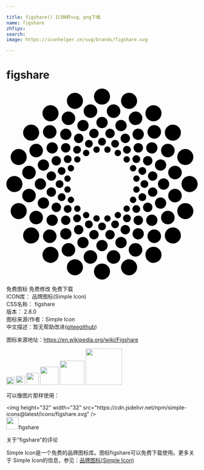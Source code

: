 ```yaml
---

title: figshare() ICON转svg、png下载
name: figshare
zhTips: 
search: 
image: https://iconhelper.cn/svg/brands/figshare.svg

---
```


# figshare  <small style="font-size: 60%;font-weight: 100"></small>

<div id="svg" class="svg-wrap">
<svg role="img" xmlns="http://www.w3.org/2000/svg" viewBox="0 0 24 24"><title>figshare icon</title><path d="M12 0a1.0073 1.0073 0 00-1.0078 1.0078c0 .5566.4506 1.0098 1.0078 1.0098.5578 0 1.0078-.4532 1.0078-1.0098C13.0078.451 12.5578 0 12 0zM8.6895.541A1.0069 1.0069 0 008.291.588c-.528.1706-.8194.7408-.6465 1.2695.1719.5304.7419.8213 1.2696.6485.5302-.1724.8208-.7423.6484-1.2715-.128-.3986-.481-.6607-.873-.6934zm6.621 0c-.3917.0331-.7451.2948-.873.6934-.1724.5292.118 1.0991.6484 1.2715.5297.1728 1.0984-.1181 1.2715-.6485.171-.5287-.1205-1.0966-.6504-1.2695a.9976.9976 0 00-.3965-.0469zM10.588 1.9902A.8517.8517 0 0010.416 2c-.4648.0743-.7815.508-.707.9727a.85.85 0 00.9746.707c.4638-.073.7794-.5099.707-.9727a.8537.8537 0 00-.8027-.7168zm2.8242 0a.8498.8498 0 00-.8008.7168c-.0745.464.242.8998.7051.9727.4635.0734.8998-.2415.9746-.705.0717-.466-.2428-.9004-.707-.9747a.8536.8536 0 00-.1719-.0098zm-7.9082.1094a1.0023 1.0023 0 00-.5566.1914c-.4495.327-.5522.9586-.2246 1.4102.3278.4502.96.5508 1.4101.2226.4506-.326.5508-.959.2227-1.4101-.2047-.2816-.5278-.4251-.8516-.414zm12.9922 0c-.3237-.011-.6472.1325-.8516.414-.3284.4508-.2278 1.0832.2227 1.4102.4505.327 1.0817.2281 1.4101-.2226.327-.4516.2273-1.0831-.2226-1.4102a1.0095 1.0095 0 00-.5586-.1914zm-10.7676.7871a.8428.8428 0 00-.3242.0918c-.4186.2126-.5855.7256-.3711 1.1445a.8463.8463 0 001.1426.3711c.4167-.213.5856-.725.373-1.1445a.8538.8538 0 00-.8203-.4629zm8.543 0a.8538.8538 0 00-.8203.463.8513.8513 0 00.373 1.1444c.4194.2145.9317.0487 1.1426-.371.2137-.419.0495-.932-.3691-1.1446a.8521.8521 0 00-.3262-.0918zM12 3.5625a.7086.7086 0 00-.709.709c0 .3927.3168.709.709.709a.7081.7081 0 00.709-.709.7088.7088 0 00-.709-.709zm-2.3281.3809a.7062.7062 0 00-.2793.0332c-.3724.1203-.5755.5197-.4551.8925a.7088.7088 0 00.8926.4551c.3711-.121.5781-.5208.457-.8926a.7123.7123 0 00-.6152-.4882zm4.6562 0c-.2754.0236-.5246.209-.6152.4882-.1209.3718.0847.7717.457.8926.3726.1207.7724-.0833.8926-.455a.7081.7081 0 00-.455-.8926.7053.7053 0 00-.2794-.0332zm-11.1836.5878a1.0132 1.0132 0 00-.8535.416c-.3265.4494-.2245 1.0812.2246 1.4083.4506.3279 1.0804.228 1.4063-.2227.3292-.4505.2311-1.082-.2207-1.4101a.9945.9945 0 00-.5567-.1914zm17.713 0a1.0028 1.0028 0 00-.5587.1915c-.4513.3281-.5491.9596-.2226 1.4101.327.4508.9577.5494 1.4082.2227.4516-.3282.552-.96.2226-1.4102-.2039-.281-.526-.4248-.8496-.414zm-15.4141.0586a.8494.8494 0 00-.6016.25c-.3328.3324-.334.8725-.002 1.2051a.8547.8547 0 001.2051 0c.3306-.3326.332-.873 0-1.205a.847.847 0 00-.6015-.25zm13.1152 0a.8523.8523 0 00-.6035.25c-.3321.3318-.3321.8725 0 1.2051.3332.3315.8724.3321 1.205 0 .3335-.332.3335-.8724 0-1.205a.8474.8474 0 00-.6015-.25zm-11.125.4493a.709.709 0 00-.3926.1347c-.3156.231-.3868.6735-.1562.9903.2304.3178.6733.3855.9902.1562a.7065.7065 0 00.1563-.9883.7073.7073 0 00-.5977-.293zm9.1328 0a.7074.7074 0 00-.5977.293c-.2297.3172-.16.7595.1563.9882a.707.707 0 00.9902-.1562.7081.7081 0 00-.5488-1.125zm-5.5469.0097a.5897.5897 0 00-.1191.0078c-.3213.0512-.5435.3521-.4922.6739.051.322.3557.5427.6777.4922.3222-.0509.5407-.3532.4903-.6758a.5906.5906 0 00-.5567-.498zm1.961 0a.5882.5882 0 00-.5547.498c-.0515.3215.1675.625.4883.6759.3221.051.6259-.1702.6757-.4922.0524-.3229-.168-.6233-.4902-.6739a.5904.5904 0 00-.1191-.0078zm-3.9453.623a.6048.6048 0 00-.2286.0645.5902.5902 0 00-.2578.793.592.592 0 00.795.2598c.2898-.1497.4077-.5062.2597-.797a.589.589 0 00-.5683-.3202zm5.9316 0c-.2294-.0165-.4582.102-.5684.3204-.1503.2918-.034.648.2559.795a.5923.5923 0 00.7969-.2579.5898.5898 0 00-.2598-.793.5863.5863 0 00-.2246-.0644zM12 6.1876a.4885.4885 0 00-.4883.4883c0 .2703.2186.4883.4883.4883.2704 0 .4902-.218.4902-.4883 0-.2693-.2198-.4883-.4902-.4883zm-1.6035.2617a.4835.4835 0 00-.1914.0235c-.2574.0832-.3985.3588-.3145.6152.0827.2564.3594.396.6153.3125a.4884.4884 0 00.3144-.6152.4917.4917 0 00-.4238-.336zm3.207 0a.4865.4865 0 00-.4219.336.488.488 0 00.3125.6152c.2566.0824.5322-.0561.6153-.3125.0826-.2564-.0561-.5326-.3125-.6152a.4897.4897 0 00-.1934-.0235zm-7.83.2988a.705.705 0 00-.5977.293c-.2308.3153-.1596.7587.1562.9883.317.2307.7605.16.9903-.1563.2296-.3165.159-.759-.1582-.9902a.702.702 0 00-.3907-.1348zm12.455 0a.7098.7098 0 00-.3926.1348.707.707 0 00-.1582.9902c.231.3163.675.3879.9903.1582.3175-.2314.3883-.6749.1582-.9902a.705.705 0 00-.5977-.293zm-10.7832.1075a.592.592 0 00-.418.1738c-.2312.2296-.2301.6047 0 .834a.5895.5895 0 00.836 0 .591.591 0 00.002-.836.5924.5924 0 00-.42-.1718zm9.1094 0a.5885.5885 0 00-.418.1738.5867.5867 0 000 .834.5887.5887 0 00.834 0c.2301-.2302.2315-.6033.002-.834a.5884.5884 0 00-.418-.1738zm-12.7559.084a.856.856 0 00-.8203.4648.849.849 0 00.373 1.1426c.419.2149.9316.046 1.1446-.3711.2136-.4186.0454-.9303-.373-1.1446a.843.843 0 00-.3243-.0917zm16.4043 0a.8529.8529 0 00-.3261.0918c-.4193.2128-.5854.725-.373 1.1445.213.4182.7269.5845 1.1444.371.4195-.2143.5867-.725.373-1.1425a.8538.8538 0 00-.8183-.4648zM8.8535 7.205a.483.483 0 00-.2695.0918c-.2182.158-.2662.4657-.1074.6836.1584.217.4635.2664.6816.1074a.489.489 0 00.1074-.6816.4844.4844 0 00-.412-.2012zm6.293 0a.4847.4847 0 00-.4121.2012c-.16.2184-.1088.5237.1093.6816a.4876.4876 0 00.6817-.1074c.1598-.2179.1088-.5261-.1094-.6836a.4831.4831 0 00-.2695-.0918zm-3.8125.0683a.3879.3879 0 00-.08.004c-.2205.0349-.3718.2414-.336.4609.0338.2193.24.3675.461.334.2194-.035.3678-.2412.3339-.461-.03-.1906-.192-.3296-.379-.3379zm1.332 0a.4009.4009 0 00-.3789.338c-.0324.2176.117.4244.334.4609.2216.0335.4267-.115.461-.336.034-.2178-.1164-.4232-.334-.459a.4094.4094 0 00-.082-.0039zm-11.205.3243c-.3915.0344-.744.2965-.8731.6933-.172.5306.118 1.0999.6484 1.2715.5291.173 1.0974-.1166 1.2696-.6465.1715-.5304-.119-1.0994-.6485-1.2734a1.0013 1.0013 0 00-.3965-.045zm21.078 0a1.0009 1.0009 0 00-.3964.0449c-.5304.1734-.8208.743-.6485 1.2734.1738.53.7409.8195 1.2696.6465.5315-.1716.821-.741.6484-1.2715-.1292-.3968-.482-.6589-.873-.6933zm-12.5546.0996a.409.409 0 00-.1563.043c-.196.1004-.2756.342-.1758.539a.4005.4005 0 00.541.1758c.1973-.101.277-.342.1758-.539a.397.397 0 00-.3847-.2188zm4.0312 0a.3988.3988 0 00-.3847.2168.4012.4012 0 00.1757.541c.1975.1009.4374.022.5391-.1758a.4005.4005 0 00-.1758-.541.3983.3983 0 00-.1543-.041zm-6.3047.6855c-.1568-.0054-.3144.0641-.412.2012-.159.217-.1098.523.1074.6816.2181.1596.5225.1084.6816-.1093.1592-.2186.1093-.523-.1074-.6817a.4847.4847 0 00-.2696-.0918zm8.5801 0a.4904.4904 0 00-.2715.0918.4873.4873 0 00-.1074.6816c.1598.2178.464.268.6816.1094.2187-.1597.2672-.4645.1075-.6816a.481.481 0 00-.4102-.2012zm-9.9863.1035a.594.594 0 00-.5703.3223.5913.5913 0 00.2597.793.5867.5867 0 00.793-.2559c.1484-.292.0326-.649-.2578-.7969a.5837.5837 0 00-.2246-.0625zm11.3926 0a.59.59 0 00-.2266.0625c-.2913.1472-.4053.5048-.2578.7969a.5895.5895 0 00.793.2578.5898.5898 0 00.2578-.795.5867.5867 0 00-.5664-.3222zM8.9043 8.5a.4096.4096 0 00-.2871.1191.4023.4023 0 00.002.5684.4024.4024 0 00.5683 0 .4023.4023 0 000-.5684.4.4 0 00-.2832-.1191zm6.1934.002a.4004.4004 0 00-.2852.1171.3993.3993 0 00.002.5684.3998.3998 0 00.5664 0c.1577-.158.1568-.4129 0-.5684a.3991.3991 0 00-.2832-.1171zm-10.5079.4042c-.2752.0234-.5233.2071-.6132.4864-.1217.3721.0827.7708.455.8926a.7074.7074 0 00.8926-.4532c.12-.373-.0814-.7734-.455-.8925a.7026.7026 0 00-.2794-.0333zm14.8204 0a.703.703 0 00-.2793.0333c-.3729.1191-.5758.5195-.4551.8925.12.3718.5203.5743.8926.4532.3717-.1218.578-.5205.457-.8926a.7113.7113 0 00-.6152-.4863zM8.127 9.6113a.4015.4015 0 00-.3868.2188.4.4 0 00.1758.539.3974.3974 0 00.539-.1738.401.401 0 00-.1757-.541.3936.3936 0 00-.1523-.043zm7.746 0a.3923.3923 0 00-.1523.043.4008.4008 0 00-.1758.541.4031.4031 0 00.539.1738.3989.3989 0 00.1759-.541.4033.4033 0 00-.3868-.2168zm-13.0722.088a.8528.8528 0 00-.8028.7167.8519.8519 0 00.709.9727.8477.8477 0 00.9727-.7051c.0735-.4642-.2409-.9007-.705-.9746a.8745.8745 0 00-.174-.0098zm18.3984 0a.854.854 0 00-.1719.0097.8498.8498 0 00-.707.9746.8477.8477 0 00.9727.705.8494.8494 0 00.707-.9726c-.0643-.4055-.4057-.6986-.8008-.7168zm-14.3047.1679a.4876.4876 0 00-.4218.336.4873.4873 0 00.3144.6152c.2558.084.5329-.0558.6152-.3125.0838-.2558-.0578-.5337-.3144-.6172a.4888.4888 0 00-.1934-.0215zm10.211 0a.489.489 0 00-.1934.0215c-.2555.0835-.3971.3614-.3144.6172a.4896.4896 0 00.6171.3125c.2564-.0827.3947-.3593.3106-.6153-.0601-.192-.2299-.3192-.42-.336zm-11.4942.5332a.5899.5899 0 00-.5547.498c-.0511.323.1676.6266.4883.6778.3235.0518.6274-.1689.6778-.4903a.5926.5926 0 00-.4922-.6777.5862.5862 0 00-.1192-.0078zm12.7774 0a.593.593 0 00-.1192.0078.5923.5923 0 00-.4922.6777.5897.5897 0 00.6758.4903c.322-.0512.5414-.3548.4903-.6778a.5905.5905 0 00-.5547-.498zm-10.7325.5137c-.1853.0095-.3472.145-.3789.3359a.4024.4024 0 00.336.461.4009.4009 0 00.457-.332.4025.4025 0 00-.334-.463.3937.3937 0 00-.08-.002zm8.6875 0a.4169.4169 0 00-.082.0039.4023.4023 0 00-.332.461c.0341.2184.2406.3656.459.332a.4019.4019 0 00.334-.459c-.0301-.1928-.1917-.3291-.379-.338zm-15.3359.078C.4508 10.9922 0 11.4437 0 12c0 .5575.4503 1.0078 1.0078 1.0078A1.0069 1.0069 0 002.0156 12c0-.5564-.4506-1.0078-1.0078-1.0078zm21.9844 0c-.558 0-1.0098.4509-1.0098 1.0079 0 .5569.4518 1.0078 1.0098 1.0078C23.5466 13.0078 24 12.5575 24 12c0-.5564-.4534-1.0078-1.0078-1.0078zm-18.7207.299a.7086.7086 0 00-.709.7089c.001.3924.317.709.709.709a.7086.7086 0 00.709-.709.709.709 0 00-.709-.709zm15.457 0c-.3904 0-.709.3171-.709.7089 0 .3924.3186.709.709.709a.7062.7062 0 00.707-.709c0-.3918-.3146-.709-.707-.709zm-13.0527.2187c-.27 0-.4883.2213-.4883.4902 0 .269.2183.4879.4883.4863.269 0 .4883-.2174.4883-.4863 0-.269-.2194-.4902-.4883-.4902zm10.6484 0c-.2698 0-.4883.2213-.4883.4902a.486.486 0 00.4883.4863.4867.4867 0 00.4883-.4863c0-.269-.218-.4902-.4883-.4902zm-1.0176.7734c-.1861.0074-.3464.147-.377.3379-.0348.2202.1128.426.3321.461.2187.0331.4252-.1146.461-.334a.3976.3976 0 00-.334-.459.4076.4076 0 00-.082-.0059zm-8.6132.002a.4168.4168 0 00-.082.0039c-.2181.0347-.37.239-.334.459.035.2198.2407.3674.4609.334a.404.404 0 00.334-.461c-.0306-.192-.192-.3278-.379-.336zm-2.0274.1328a.6064.6064 0 00-.121.0058c-.3208.0504-.5395.3529-.4884.6758a.5894.5894 0 00.6739.4922.5917.5917 0 00.4922-.6777c-.0441-.2816-.2813-.4838-.5567-.4961zm12.668 0a.5905.5905 0 00-.5567.498c-.0513.3214.168.625.4903.6758.3231.0514.6244-.1701.6758-.4922.051-.323-.1671-.6254-.4903-.6758a.585.585 0 00-.1191-.0058zm-15.455.1816a.8538.8538 0 00-.172.0098c-.4638.0735-.7817.5105-.709.9746.074.4642.511.7812.9747.707.466-.0732.7808-.5105.707-.9746a.8497.8497 0 00-.8008-.7168zm18.242 0c-.396.0179-.7384.3103-.8026.7168-.0727.4641.2442.901.709.9746.4636.0739.8983-.243.9726-.707.0726-.4648-.2409-.9011-.705-.9746a.8735.8735 0 00-.174-.0098zm-14.1405.5586a.4917.4917 0 00-.1934.0215.4892.4892 0 00-.3144.6172c.082.2566.3585.3958.6152.3125.2566-.0827.397-.3606.3144-.6153a.4879.4879 0 00-.4218-.3359zm10.041 0a.4896.4896 0 00-.4238.336c-.0822.2546.0589.5325.3144.6152.2564.0833.532-.056.6133-.3125.084-.2572-.0542-.5337-.3106-.6172a.4916.4916 0 00-.1933-.0215zm-8.9512.4277a.3959.3959 0 00-.1523.043.3983.3983 0 00-.1758.541.399.399 0 00.5371.1758.3994.3994 0 00.1758-.539c-.0759-.1482-.2297-.2314-.3848-.2208zm7.8613 0a.4052.4052 0 00-.3886.2188.4037.4037 0 00.1758.541c.1983.101.4418.0231.543-.1758.1005-.196.0196-.4391-.1778-.541a.3905.3905 0 00-.1524-.043zm-11.2207.0938a.7048.7048 0 00-.2793.0332c-.3723.1218-.5767.5213-.455.8945a.7072.7072 0 00.8925.4531c.3737-.12.575-.5195.4551-.8925a.7111.7111 0 00-.6133-.4883zm14.5782 0a.7118.7118 0 00-.6133.4902c-.1196.372.0822.7705.455.8906a.7071.7071 0 00.8926-.453c.1226-.3733-.0833-.7728-.455-.8946a.7042.7042 0 00-.2793-.0332zm-13.0704.6543a.5803.5803 0 00-.2246.0625c-.2907.148-.4083.5042-.2597.795a.59.59 0 00.7949.2577.5864.5864 0 00.2578-.793.5911.5911 0 00-.5683-.3222zm11.5625 0a.5917.5917 0 00-.5683.3203.5902.5902 0 00.2578.795c.2907.1473.6475.0327.795-.2579.1488-.2907.0317-.6469-.2598-.795a.5784.5784 0 00-.2247-.0624zm-16.1484.0566a.992.992 0 00-.3965.0469c-.5303.1712-.8205.741-.6484 1.2715.172.5289.741.8182 1.2695.6465.53-.173.8197-.741.6485-1.2715a1.009 1.009 0 00-.873-.6934zm20.7344 0a1.0107 1.0107 0 00-.873.6934c-.1707.5305.118 1.0985.6484 1.2715.5292.1717 1.0972-.1176 1.2695-.6465.1726-.5306-.117-1.1003-.6484-1.2715a.992.992 0 00-.3965-.0469zm-14.6914.25a.4847.4847 0 00-.2695.0938c-.2175.159-.2663.4639-.1094.6816a.4893.4893 0 00.6836.1094c.2167-.1586.2683-.4658.1093-.6836a.494.494 0 00-.414-.2012zm8.6484 0a.4911.4911 0 00-.412.2012.4897.4897 0 00.1073.6836c.2185.1585.525.11.6817-.1094a.4875.4875 0 00-.1075-.6816.4844.4844 0 00-.2695-.0938zm-7.4199.0547c-.1028 0-.2064.037-.2852.1152a.4016.4016 0 000 .5684c.1582.1572.4118.1574.5684.002a.403.403 0 000-.5704.3973.3973 0 00-.2832-.1152zm6.1914 0a.3975.3975 0 00-.2832.1172c-.1579.1565-.1568.4122 0 .5684.1589.1565.4117.1565.5684 0a.4016.4016 0 000-.5684.4026.4026 0 00-.2852-.1172zm-11.42.666a.8422.8422 0 00-.3241.0899c-.4186.2135-.5862.7252-.373 1.1445.2132.4186.7252.5859 1.1444.373.4185-.2139.5867-.7263.373-1.1445-.1596-.3135-.4891-.4857-.8202-.4629zm16.6485 0a.8553.8553 0 00-.8203.463c-.2134.4181-.0462.9305.373 1.1445.4187.2128.9304.0455 1.1446-.3731.214-.4193.0459-.931-.373-1.1445a.8397.8397 0 00-.3243-.0899zM13.959 15.5a.4037.4037 0 00-.1543.043c-.195.1015-.2742.3435-.1738.541a.3988.3988 0 00.539.1758c.1964-.1017.277-.3433.1758-.541a.4006.4006 0 00-.3867-.2188zm-3.918.002c-.1569-.0107-.3114.0691-.3867.2167a.4012.4012 0 00.1758.541c.1978.1.4387.0222.539-.1757.1023-.198.0228-.4393-.1738-.541a.402.402 0 00-.1543-.041zm-1.1523.3164a.487.487 0 00-.4121.2011.4874.4874 0 10.789.5723c.158-.217.1098-.5226-.1074-.6816a.4826.4826 0 00-.2695-.0918zm6.2246 0a.4833.4833 0 00-.2696.0918c-.2181.159-.2675.4646-.1093.6816.1573.2192.4643.2671.6816.1094.2182-.159.2692-.4645.1094-.6817a.4863.4863 0 00-.4121-.2011zm-9.3906.0156a.6996.6996 0 00-.3907.1328c-.3158.2309-.3867.6757-.1562.9922a.7044.7044 0 00.9883.1562c.3172-.2307.3884-.6724.1582-.9882a.711.711 0 00-.5996-.293zm12.5546 0a.7134.7134 0 00-.5996.293.7052.7052 0 00.1582.9882c.3173.2312.761.162.9903-.1562.2301-.3165.1593-.7613-.1582-.9922a.699.699 0 00-.3907-.1328zm-6.9804.0879c-.188.008-.3496.1486-.3809.3418-.0333.2182.1183.4223.338.459.2195.0349.4232-.116.4589-.336.0335-.2184-.1165-.4225-.334-.459a.4123.4123 0 00-.082-.0058zm1.4062.002a.4108.4108 0 00-.082.0038c-.2196.035-.3667.2411-.332.461a.4013.4013 0 00.459.334.3987.3987 0 00.332-.459.3996.3996 0 00-.377-.3399zm-5.2578.039a.59.59 0 00-.418.1738.5905.5905 0 00.836.834c.2313-.2306.2324-.6037.002-.834a.5958.5958 0 00-.42-.1738zm9.1094 0a.5891.5891 0 00-.418.1738.5867.5867 0 000 .834.5875.5875 0 00.834 0 .5893.5893 0 000-.834.5849.5849 0 00-.416-.1738zm-6.2422.6133a.4878.4878 0 00-.4219.336.4857.4857 0 00.3145.6151.489.489 0 00.6152-.3125c.0834-.2569-.0579-.5344-.3144-.6171a.4904.4904 0 00-.1934-.0215zm3.375 0a.4907.4907 0 00-.1934.0215c-.255.0827-.3961.3602-.3125.6171.0824.2559.3589.3944.6153.3125a.4885.4885 0 00.3125-.6152.4877.4877 0 00-.4219-.336zM12 16.8359a.4878.4878 0 00-.4883.4883c0 .2698.2186.4883.4883.4883.2704 0 .4902-.2185.4902-.4883 0-.2703-.2198-.4883-.4902-.4883zm-2.8828.3125a.5908.5908 0 00-.5684.3204c-.1467.2916-.0318.6463.2578.7949a.5923.5923 0 00.797-.2578c.1469-.2902.0316-.6464-.2579-.795a.6008.6008 0 00-.2285-.0625zm5.7656 0a.59.59 0 00-.2265.0625c-.2917.1479-.4058.504-.2598.795.1494.291.5061.4064.7969.2578a.59.59 0 00.2558-.795.5864.5864 0 00-.5664-.3203zm-11.8105.3028a1.0037 1.0037 0 00-.5567.1933c-.4502.3271-.5514.9589-.2226 1.4102.327.4491.9581.549 1.4082.2207.4518-.3276.5497-.9583.2226-1.4082a1.0092 1.0092 0 00-.8515-.416zm17.8554.002c-.3235-.011-.6468.133-.8515.414-.3285.4499-.2287 1.0811.2226 1.4082.452.3284 1.082.2284 1.4082-.2207.3293-.4513.2284-1.083-.2226-1.4102a1.0005 1.0005 0 00-.5567-.1914zm-13.4453.0898a.7077.7077 0 00-.5976.293c-.2306.3159-.1594.7591.1562.9902.3175.23.7595.1583.9902-.1582.23-.317.1605-.7607-.1562-.9903a.704.704 0 00-.3926-.1347zm9.0352 0a.7037.7037 0 00-.3926.1347c-.316.2296-.386.6733-.1563.9903a.7096.7096 0 00.9903.1582c.317-.2302.387-.6743.1562-.9903a.707.707 0 00-.5976-.293zm-11.0742.162a.8466.8466 0 00-.6016.25c-.3328.3325-.3328.8713 0 1.2032.3322.3323.8696.3323 1.2031 0a.8518.8518 0 00-.6015-1.4531zm13.1152.002a.8552.8552 0 00-.6035.248.85.85 0 000 1.2032c.3332.3323.8707.3314 1.205 0a.85.85 0 000-1.2031.8443.8443 0 00-.6015-.248zm-7.5918.0625c-.2745.0126-.514.2163-.5586.498-.0513.322.1692.625.4922.6759a.5907.5907 0 00.6758-.4922c.0527-.3215-.168-.6227-.4903-.6739a.5935.5935 0 00-.1191-.0078zm2.0664 0a.5911.5911 0 00-.1191.0078c-.3208.0503-.5398.3524-.4883.6739.0505.3222.3509.5441.6738.4922a.5893.5893 0 00.4902-.6758c-.0436-.2818-.282-.486-.5566-.498zm-3.4824.873a.7095.7095 0 00-.6133.4884.708.708 0 00.455.8925c.3734.1214.7732-.0839.8946-.455.1211-.3726-.0859-.772-.457-.8926a.7066.7066 0 00-.2793-.0332zm4.8984 0a.7056.7056 0 00-.2793.0313c-.3723.1212-.5779.522-.457.8946.1208.3711.5218.5764.8945.455.3717-.1217.5762-.5197.4551-.8925a.7086.7086 0 00-.6133-.4883zM12 19.0196a.7086.7086 0 00-.709.709c0 .3916.3168.709.709.709a.7088.7088 0 00.709-.709.7089.7089 0 00-.709-.709zm-4.1504.3946a.8518.8518 0 00-.8183.4629c-.2126.4187-.0453.9295.373 1.1425.419.2138.9304.0484 1.1426-.3691.213-.419.0486-.9328-.3711-1.1465a.8503.8503 0 00-.3262-.0898zm8.3008 0a.8595.8595 0 00-.3281.0898c-.4181.2137-.5848.7261-.3711 1.1465.2138.4186.7278.5829 1.1465.3691.4175-.2125.5833-.7238.3691-1.1425a.8465.8465 0 00-.8164-.463zm-10.5762.4687a1.0087 1.0087 0 00-.8515.416c-.3276.4503-.225 1.0812.2246 1.4082a1.0076 1.0076 0 001.4082-.2226c.3281-.4506.2279-1.0811-.2227-1.4082a1.0096 1.0096 0 00-.5586-.1934zm12.8516 0a1.0122 1.0122 0 00-.5586.1934c-.4505.327-.5511.9576-.2227 1.4082.328.4513.9583.5508 1.4102.2226.45-.3265.5497-.958.2226-1.4082a1.0083 1.0083 0 00-.8515-.416zm-7.914.4258c-.3956.0179-.7384.3119-.8028.7187-.0739.4623.2422.8998.707.9727.4626.0743.9001-.244.9727-.709.0745-.4639-.242-.8983-.7051-.9726a.8516.8516 0 00-.1719-.0098zm2.9784 0a.8513.8513 0 00-.879.9844c.0734.4642.5083.7813.9728.707.4642-.0729.7806-.509.707-.9727-.0638-.4068-.4067-.7008-.8008-.7187zm-4.9726 1.1406c-.391.0338-.7442.2962-.873.6934-.173.5292.117 1.0971.6464 1.2695.5306.1726 1.1008-.1183 1.2715-.6484.1724-.5296-.1182-1.097-.6484-1.2696a.9986.9986 0 00-.3965-.0449zm6.9648 0a.9988.9988 0 00-.3965.045c-.529.1725-.8218.74-.6504 1.2695.1714.53.743.821 1.2715.6484.5299-.1724.8213-.7403.6504-1.2695-.1298-.3972-.4834-.6596-.875-.6934zM12 21.9824c-.5572 0-1.0078.4532-1.0078 1.0098S11.4428 24 12 24a1.007 1.007 0 001.0078-1.0078c0-.5566-.45-1.0098-1.0078-1.0098Z"/></svg>
</div>
<detail full-name='figshare'></detail>

<div class="detail-page">
<p>
<span><span class="badge-success badge">免费图标</span> <span class="badge-success badge">免费修改</span>  <span class="badge-success badge">免费下载</span> </span>
<br/>
<span>
ICON库：
<span class="badge-secondary badge">品牌图标(Simple Icon)</span> 
</span>
<br/>
<span>
CSS名称：
<span class="badge-secondary badge">figshare</span> 
</span>

<br/>
<span>
版本：
<span class="badge-secondary badge">2.8.0</span> 
</span>
<br/>
<span>图标来源/作者：<span class="badge-light badge">Simple Icon</span></span> 
<br/>
<span class="zh-detail">中文描述：暂无<span class="help-link"><span>帮助改进</span>(<a href="https://gitee.com/liuwave/icon-helper/edit/master/json/brands/figshare.json" target="_blank" rel="noopener noreferrer">gitee</a><a href="https://github.com/liuwave/icon-helper/edit/master/json/brands/figshare.json" target="_blank" rel="noopener noreferrer">github</a></span>)</span><br/>
</p>
</div><div class="description description alert alert-light"><p>图标来源地址：<a href="https://en.wikipedia.org/wiki/Figshare" target="_blank" rel="noopener noreferrer">https://en.wikipedia.org/wiki/Figshare</a></p></div>
<div class="alert alert-dark">
<img height="21" width="21" src="https://cdn.jsdelivr.net/npm/simple-icons@latest/icons/figshare.svg" />
<img height="24" width="24" src="https://cdn.jsdelivr.net/npm/simple-icons@latest/icons/figshare.svg" />
<img height="32" width="32" src="https://cdn.jsdelivr.net/npm/simple-icons@latest/icons/figshare.svg" />
<img height="48" width="48" src="https://cdn.jsdelivr.net/npm/simple-icons@latest/icons/figshare.svg" />
<img height="64" width="64" src="https://cdn.jsdelivr.net/npm/simple-icons@latest/icons/figshare.svg" />
<img height="96" width="96" src="https://cdn.jsdelivr.net/npm/simple-icons@latest/icons/figshare.svg" />

</div>
<div>
  <p>可以像图片那样使用：    
  </p>
  <div class="alert alert-primary" style="font-size: 14px">
    &lt;img height="32" width="32" src="https://cdn.jsdelivr.net/npm/simple-icons@latest/icons/figshare.svg" /&gt;
    <copy-btn content='<img height="32" width="32" src="https://cdn.jsdelivr.net/npm/simple-icons@latest/icons/figshare.svg" />'></copy-btn>
  </div>
  <div class="alert alert-secondary">
    <img height="32" width="32" src="https://cdn.jsdelivr.net/npm/simple-icons@latest/icons/figshare.svg" />figshare
    <copy-btn content="figshare" btn-title="复制图标名称"></copy-btn>
  </div>
</div>

<Vssue title="关于“figshare”的评论" >关于“figshare”的评论</Vssue>


<div><p>Simple Icon是一个免费的品牌图标库。图标figshare可以免费下载使用。更多关于  Simple Icon的信息，参见：<a target="_blank" href="https://iconhelper.cn/brands.html">品牌图标(Simple Icon)</a>
</p></div>
